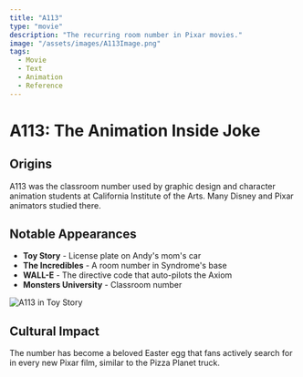 ```yaml
---
title: "A113"
type: "movie"
description: "The recurring room number in Pixar movies."
image: "/assets/images/A113Image.png"
tags:
  - Movie
  - Text
  - Animation
  - Reference
---
```

# A113: The Animation Inside Joke

## Origins
A113 was the classroom number used by graphic design and character animation students at California Institute of the Arts. Many Disney and Pixar animators studied there.

## Notable Appearances
- **Toy Story** - License plate on Andy's mom's car
- **The Incredibles** - A room number in Syndrome's base
- **WALL-E** - The directive code that auto-pilots the Axiom
- **Monsters University** - Classroom number

![A113 in Toy Story](/assets/images/a113-toystory.jpg)

## Cultural Impact
The number has become a beloved Easter egg that fans actively search for in every new Pixar film, similar to the Pizza Planet truck.
